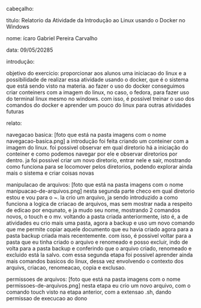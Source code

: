 cabeçalho:

titulo: Relatorio da Atividade da Introdução ao Linux usando o Docker no Windows

nome: ícaro Gabriel Pereira Carvalho

data: 09/05/20285

introdução:

objetivo do exercicio: proporcionar aos alunos uma iniciacao do linux e a possibilidade de realizar essa atividade usando o docker, que é o sistema que está sendo visto na materia. ao fazer o uso do docker conseguimos criar conteiners com a imagem do linux, no caso, o fedora, para fazer uso do terminal linux mesmo no windows. com isso, é possivel treinar o uso dos comandos do docker e aprender um pouco do linux para outras atividades futuras

relato:

navegacao basica: [foto que está na pasta imagens com o nome navegacao-basica.png] a introdução foi feita criando um conteiner com a imagem do linux. foi possivel observar em qual diretorio há a iniciação do conteiner e como podemos navegar por ele e observar diretorios por dentro. ja foi possivel criar um novo diretorio, entrar nele e sair, mostrando como funciona para se locomover pelos diretorios, podendo explorar ainda mais o sistema e criar coisas novas

manipulacao de arquivos: [foto que está na pasta imagens com o nome manipuacao-de-arquivos.png] nesta segunda parte checo em qual diretorio estou e vou para o ~. la crio um arquivo, ja sendo introduzido a como funciona a logica de criacao de arquivos, mas sem mostrar nada a respeito de edicao por enqunato, e ja mudo seu nome, mostrando 2 comandos novos, o touch e o mv. voltando a pasta criada anteriormente, isto é, a de atividades eu crio mais uma pasta, agora a backup e uso um novo comando que me permite copiar aquele documento que eu havia criado agora para a pasta backup criada mais recentemente. com isso, é possivel voltar para a pasta que eu tinha criado o arquivo e renomeado e posso excluir, indo de volta para a pasta backup e conferindo que o arquivo criado, renomeado e excluido está la salvo. com essa segunda etapa foi possivel aprender ainda mais comandos basicos do linux, dessa vez envolvendo o contexto dos arquivs, criacao, renomeacao, copia e exclusao.

permissoes de arquivos: [foto que está na pasta imagens com o nome permissoes-de-arquivos.png] nesta etapa eu crio um novo arquivo, com o comando touch visto na etapa anterior, com a extensao .sh, dando permissao de execucao ao dono